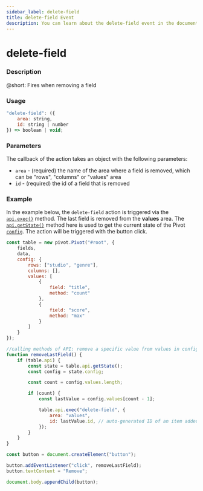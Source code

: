 ```yaml
---
sidebar_label: delete-field
title: delete-field Event
description: You can learn about the delete-field event in the documentation of the DHTMLX JavaScript Pivot library. Browse developer guides and API reference, try out code examples and live demos, and download a free 30-day evaluation version of DHTMLX Pivot.
---
```


# delete-field

### Description

@short: Fires when removing a field

### Usage

~~~jsx
"delete-field": ({
    area: string,
    id: string | number
}) => boolean | void;
~~~

### Parameters

The callback of the action takes an object with the following parameters:

- `area` - (required) the name of the area where a field is removed, which can be "rows", "columns" or "values" area
- `id` - (required) the id of a field that is removed

### Example

In the example below, the `delete-field` action is triggered via the [`api.exec()`](/api/internal/exec-method) method. The last field is removed from the **values** area. The [`api.getState()`](/api/internal/getstate-method) method here is used to get the current state of the Pivot [`config`](/api/config/config-property). The action will be triggered with the button click.

~~~jsx
const table = new pivot.Pivot("#root", {
    fields,
    data,
    config: {
        rows: ["studio", "genre"],
        columns: [],
        values: [
            {
                field: "title",
                method: "count"
            },
            {
                field: "score",
                method: "max"
            }
        ]
    }
});

//calling methods of API: remove a specific value from values in config
function removeLastField() {
    if (table.api) {
        const state = table.api.getState();
        const config = state.config;

        const count = config.values.length;

        if (count) {
            const lastValue = config.values[count - 1];

            table.api.exec("delete-field", {
                area: "values",
                id: lastValue.id, // auto-generated ID of an item added to config.values
            });
        }
    }
}

const button = document.createElement("button");

button.addEventListener("click", removeLastField);
button.textContent = "Remove";

document.body.appendChild(button);
~~~
